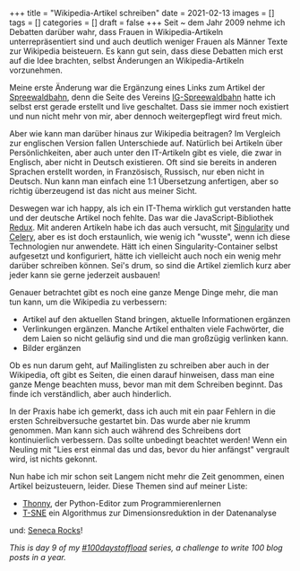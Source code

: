 +++
title = "Wikipedia-Artikel schreiben"
date = 2021-02-13
images = []
tags = []
categories = []
draft = false
+++
Seit ~ dem Jahr 2009 nehme ich Debatten darüber wahr, dass Frauen in Wikipedia-Artikeln unterrepräsentiert sind und auch deutlich weniger Frauen als Männer Texte zur Wikipedia beisteuern. Es kann gut sein, dass diese Debatten mich erst auf die Idee brachten, selbst Änderungen an Wikipedia-Artikeln vorzunehmen.

Meine erste Änderung war die Ergänzung eines Links zum Artikel der [Spreewaldbahn](https://de.wikipedia.org/wiki/Spreewaldbahn), denn die Seite des Vereins [IG-Spreewaldbahn](https://ig-spreewaldbahn.de/) hatte ich selbst erst gerade erstellt und live geschaltet. Dass sie immer noch existiert und nun nicht mehr von mir, aber dennoch weitergepflegt wird freut mich.

Aber wie kann man darüber hinaus zur Wikipedia beitragen? Im Vergleich zur englischen Version fallen Unterschiede auf. Natürlich bei Artikeln über Persönlichkeiten, aber auch unter den IT-Artikeln gibt es viele, die zwar in Englisch, aber nicht in Deutsch existieren. Oft sind sie bereits in anderen Sprachen erstellt worden, in Französisch, Russisch, nur eben nicht in Deutsch. Nun kann man einfach eine 1:1 Übersetzung anfertigen, aber so richtig überzeugend ist das nicht aus meiner Sicht.

Deswegen war ich happy, als ich ein IT-Thema wirklich gut verstanden hatte und der deutsche Artikel noch fehlte. Das war die JavaScript-Bibliothek [Redux](https://de.wikipedia.org/wiki/Redux_(JavaScript-Bibliothek) ). Mit anderen Artikeln habe ich das auch versucht, mit [Singularity](https://de.wikipedia.org/wiki/Singularity_(Software)) und [Celery](https://de.wikipedia.org/wiki/Celery), aber es ist doch erstaunlich, wie wenig ich "wusste", wenn ich diese Technologien nur anwendete. Hätt ich einen Singularity-Container selbst aufgesetzt und konfiguriert, hätte ich vielleicht auch noch ein wenig mehr darüber schreiben können. Sei's drum, so sind die Artikel ziemlich kurz aber jeder kann sie gerne jederzeit ausbauen!

Genauer betrachtet gibt es noch eine ganze Menge Dinge mehr, die man tun kann, um die Wikipedia zu verbessern:

- Artikel auf den aktuellen Stand bringen, aktuelle Informationen ergänzen
- Verlinkungen ergänzen. Manche Artikel enthalten viele Fachwörter, die dem Laien so nicht geläufig sind und die man großzügig verlinken kann.
- Bilder ergänzen

Ob es nun darum geht, auf Mailinglisten zu schreiben aber auch in der Wikipedia, oft gibt es Seiten, die einen darauf hinweisen, dass man eine ganze Menge beachten muss, bevor man mit dem Schreiben beginnt. Das finde ich verständlich, aber auch hinderlich.

In der Praxis habe ich gemerkt, dass ich auch mit ein paar Fehlern in die ersten Schreibversuche gestartet bin. Das wurde aber nie krumm genommen. Man kann sich auch während des Schreibens dort kontinuierlich verbessern. Das sollte unbedingt beachtet werden! Wenn ein Neuling mit "Lies erst einmal das und das, bevor du hier anfängst" vergrault wird, ist nichts gekonnt.

Nun habe ich mir schon seit Langem nicht mehr die Zeit genommen, einen Artikel beizusteuern, leider. Diese Themen sind auf meiner Liste:

- [Thonny](https://en.wikipedia.org/wiki/Thonny), der Python-Editor zum Programmierenlernen
- [T-SNE](https://en.wikipedia.org/wiki/T-distributed_stochastic_neighbor_embedding) ein Algorithmus zur Dimensionsreduktion in der Datenanalyse

und: [Seneca Rocks](https://en.wikipedia.org/wiki/Seneca_Rocks)!

_This is day 9 of my [#100daystoffload](https://100daystooffload.com/) series, a challenge to write 100 blog posts in a year._